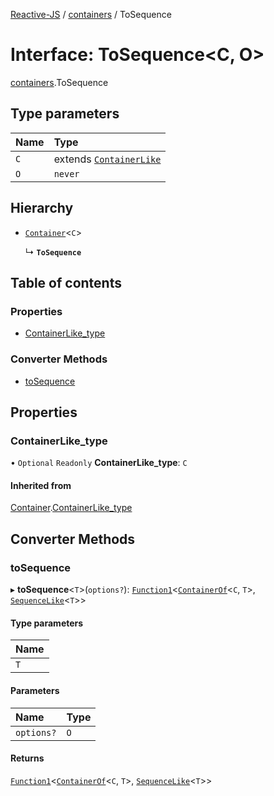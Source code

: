 [Reactive-JS](../README.md) / [containers](../modules/containers.md) / ToSequence

# Interface: ToSequence<C, O\>

[containers](../modules/containers.md).ToSequence

## Type parameters

| Name | Type |
| :------ | :------ |
| `C` | extends [`ContainerLike`](containers.ContainerLike.md) |
| `O` | `never` |

## Hierarchy

- [`Container`](containers.Container.md)<`C`\>

  ↳ **`ToSequence`**

## Table of contents

### Properties

- [ContainerLike\_type](containers.ToSequence.md#containerlike_type)

### Converter Methods

- [toSequence](containers.ToSequence.md#tosequence)

## Properties

### ContainerLike\_type

• `Optional` `Readonly` **ContainerLike\_type**: `C`

#### Inherited from

[Container](containers.Container.md).[ContainerLike_type](containers.Container.md#containerlike_type)

## Converter Methods

### toSequence

▸ **toSequence**<`T`\>(`options?`): [`Function1`](../modules/functions.md#function1)<[`ContainerOf`](../modules/containers.md#containerof)<`C`, `T`\>, [`SequenceLike`](containers.SequenceLike.md)<`T`\>\>

#### Type parameters

| Name |
| :------ |
| `T` |

#### Parameters

| Name | Type |
| :------ | :------ |
| `options?` | `O` |

#### Returns

[`Function1`](../modules/functions.md#function1)<[`ContainerOf`](../modules/containers.md#containerof)<`C`, `T`\>, [`SequenceLike`](containers.SequenceLike.md)<`T`\>\>

